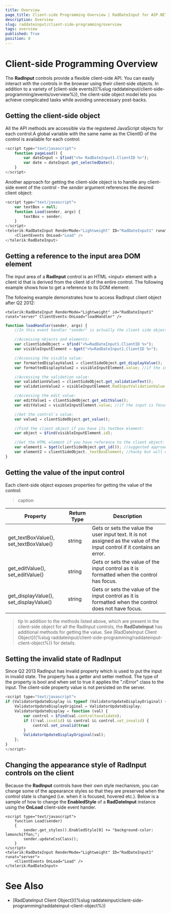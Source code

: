 ```yaml
---
title: Overview
page_title: Client-side Programming Overview | RadDateInput for ASP.NET AJAX Documentation
description: Overview
slug: raddateinput/client-side-programming/overview
tags: overview
published: True
position: 0
---
```


# Client-side Programming Overview



The **RadInput** controls provide a flexible client-side API. You can easily interact with the controls in the browser using their client-side objects. In addition to a variety of [client-side events]({%slug raddateinput/client-side-programming/events/overview%}), the client-side object model lets you achieve complicated tasks while avoiding unnecessary post-backs.

## Getting the client-side object

All the API methods are accessible via the registered JavaScript objects for each control.A global variable with the same name as the ClientID of the control is available for each control:

````JavaScript
<script type="text/javascript">
	function pageLoad() {
		var dateInput = $find("<%= RadDateInput1.ClientID %>");
		var date = dateInput.get_selectedDate();
	}
</script>
````



Another approach for getting the client-side object is to handle any client-side event of the control - the *sender* argument references the desired client object:

````JavaScript
<script type="text/javascript">
	var textBox = null;
	function Load(sender, args) {
		textBox = sender;
	}
</script>
<telerik:RadDateInput RenderMode="Lightweight" ID="RadDateInput1" runat="server">
	<ClientEvents OnLoad="Load" />
</telerik:RadDateInput>
````



## Getting a reference to the input area DOM element

The input area of a **RadInput** control is an HTML \<input\> element with a client id that is derived from the client id of the entire control. The following example shows how to get a reference to its DOM element:

The following example demonstrates how to access RadInput client object after Q2 2012:

````ASPNET
<telerik:RadDateInput RenderMode="Lightweight" id="RadDateInput1" runat="server" ClientEvents-OnLoad="loadHandler" />
````



````JavaScript
function loadHandler(sender, args) {
	//In this event handler "sender" is actually the client side object.

	//Accessing objects and elements:
	var clientSideObject = $find("<%=RadDateInput1.ClientID %>");
	var visibleInputElement = $get("<%=RadDateInput1.ClientID %>");

	//Accessing the visible value:
	var formattedDisplayValue1 = clientSideObject.get_displayValue();
	var formattedDisplayValue2 = visibleInputElement.value; //if the input is blurred

	//Accessing the validation value:
	var validationValue1 = clientSideObject.get_validationText();
	var validationValue2 = visibleInputElement.RadInputValidationValue;

	//Accessing the edit value:
	var editValue1 = clientSideObject.get_editValue();
	var editValue2 = visibleInputElement.value; //if the input is focused

	//Get the control's value:
	var value1 = clientSideObject.get_value();

	//Find the client object if you have its textbox element:
	var object = $find(visibleInputElement.id);

	//Get the HTML element if you have reference to the client object:
	var element1 = $get(clientSideObject.get_id()); //suggested approach
	var element2 = clientSideObject._textBoxElement; //hacky but will work with the old rendering as well
}
````



## Getting the value of the input control

Each client-side object exposes properties for getting the value of the control:


>caption  

| Property | Return Type | Description |
| ------ | ------ | ------ |
|get_textBoxValue(), set_textBoxValue()|string|Gets or sets the value the user input text. It is not assigned as the value of the input control if it contains an error.|
|get_editValue(), set_editValue()|string|Gets or sets the value of the input control as it is formatted when the control has focus.|
|get_displayValue(), set_displayValue()|string|Gets or sets the value of the input control as it is formatted when the control does not have focus.|

>tip In addition to the methods listed above, which are present in the client-side object for all the RadInput controls, the **RadDateInput** has additional methods for getting the value. See [RadDateInput Client Object]({%slug raddateinput/client-side-programming/raddateinput-client-object%}) for details.
>


## Setting the invalid state of RadInput

Since Q2 2013 RadInput has Invalid property which is used to put the input in invalid state. The property has a getter and setter method. The type of the property is bool and when set to true it applies the ".riError" class to the input. The client-side property value is not persisted on the server.

````JavaScript
<script type="text/javascript">
if (ValidatorUpdateDisplay && typeof (ValidatorUpdateDisplayOriginal) === "undefined") {
	ValidatorUpdateDisplayOriginal = ValidatorUpdateDisplay;
	ValidatorUpdateDisplay = function (val) {
		var control = $find(val.controltovalidate);
		if ((!val.isvalid) && control && control.set_invalid) {
			control.set_invalid(true)
		}
		ValidatorUpdateDisplayOriginal(val);
	};
}
</script>
````



## Changing the appearance style of RadInput controls on the client

Because the **RadInput** controls have their own style mechanism, you can change some of the appearance styles so that they are preserved when the control state is changed (i.e. when it is focused, hovered etc.). Below is a sample of how to change the **EnabledStyle** of a **RadDateInput** instance using the **OnLoad** client-side event hander.

````ASPNET
<script type="text/javascript">
	function Load(sender)
	{
		sender.get_styles().EnabledStyle[0] += "background-color: lemonchiffon;";
		sender.updateCssClass();
	}
</script>
<telerik:RadDateInput RenderMode="Lightweight" ID="RadDateInput1" runat="server">
	<ClientEvents OnLoad="Load" />
</telerik:RadDateInput>
````



# See Also

 * [RadDateInput Client Object]({%slug raddateinput/client-side-programming/raddateinput-client-object%})
